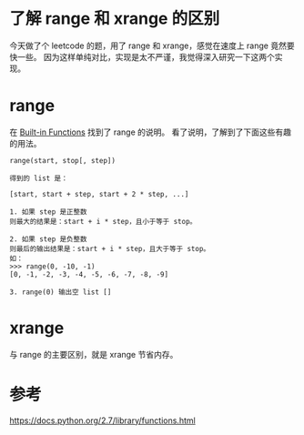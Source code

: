 # 了解 range 和 xrange 的区别
今天做了个 leetcode 的题，用了 range 和 xrange，感觉在速度上 range 竟然要快一些。
因为这样单纯对比，实现是太不严谨，我觉得深入研究一下这两个实现。

# range
在 [Built-in Functions](https://docs.python.org/2.7/library/functions.html) 找到了 range 的说明。
看了说明，了解到了下面这些有趣的用法。

```
range(start, stop[, step])

得到的 list 是：

[start, start + step, start + 2 * step, ...]

1. 如果 step 是正整数
则最大的结果是：start + i * step，且小于等于 stop。

2. 如果 step 是负整数
则最后的输出结果是：start + i * step，且大于等于 stop。
如：
>>> range(0, -10, -1)
[0, -1, -2, -3, -4, -5, -6, -7, -8, -9]

3. range(0) 输出空 list []
```

# xrange
与 range 的主要区别，就是 xrange 节省内存。

# 参考
https://docs.python.org/2.7/library/functions.html
